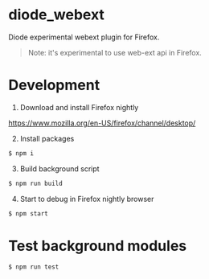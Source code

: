 # diode_webext
Diode experimental webext plugin for Firefox.

> Note: it's experimental to use web-ext api in Firefox.

# Development
1. Download and install Firefox nightly

https://www.mozilla.org/en-US/firefox/channel/desktop/

2. Install packages

```BASH
$ npm i
```

3. Build background script

```BASH
$ npm run build
```

4. Start to debug in Firefox nightly browser

```BASH
$ npm start
```

# Test background modules

```BASH
$ npm run test
```